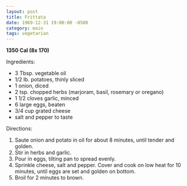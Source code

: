 ```yaml
---
layout: post
title: Frittata
date: 1969-12-31 19:00:00 -0500
category: main
tags: vegetarian
---
```

<b>1350 Cal (8x 170)</b>
<p>Ingredients:</p><ul>
<li>3 Tbsp.	vegetable oil</li>
<li>1/2 lb.	potatoes, thinly sliced</li>
<li>1	onion, diced</li>
<li>2 tsp.	chopped herbs (marjoram, basil, rosemary or oregano)</li>
<li>1 1/2	cloves garlic, minced</li>
<li>6	large eggs, beaten</li>
<li>3/4 cup	grated cheese</li>
<li>	salt and pepper to taste</li>
</ul>
<p>Directions:</p>
<ol>
<li>Saute onion and potato in oil for about 8 minutes, until tender and golden.</li>
<li>Stir in herbs and garlic.</li>
<li>Pour in eggs, tilting pan to spread evenly.</li>
<li>Sprinkle cheese, salt and pepper.  Cover and cook on low heat for 10 minutes, until eggs are set and golden on bottom.</li>
<li>Broil for 2 minutes to brown.</li>
</ol>
